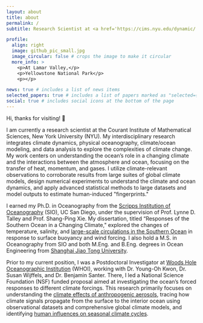 ```yaml
---
layout: about
title: about
permalink: /
subtitle: Research Scientist at <a href='https://cims.nyu.edu/dynamic/'>NYU Courant</a>

profile:
  align: right
  image: github_pic_small.jpg
  image_circular: false # crops the image to make it circular
  more_info: >
    <p>At Lamar Valley,</p>
    <p>Yellowstone National Park</p>
    <p></p>

news: true # includes a list of news items
selected_papers: true # includes a list of papers marked as "selected={true}"
social: true # includes social icons at the bottom of the page
---
```


Hi, thanks for visiting! 🤝

I am currently a research scientist at the Courant Institute of Mathematical Sciences, New York University (NYU). My interdisciplinary research integrates climate dynamics, physical oceanography, climate/ocean modeling, and data analysis to explore the complexities of climate change. My work centers on understanding the ocean’s role in a changing climate and the interactions between the atmosphere and ocean, focusing on the transfer of heat, momentum, and gases. I utilize climate-relevant observations to corroborate results from large suites of global climate models, design numerical experiments to understand the climate and ocean dynamics, and apply advanced statistical methods to large datasets and model outputs to estimate human-induced "fingerprints."

I earned my Ph.D. in Oceanography from the [Scripps Institution of Oceanography](https://scripps.ucsd.edu/) (SIO), UC San Diego, under the supervision of Prof. Lynne D. Talley and Prof. Shang-Ping Xie. My dissertation, titled “Responses of the Southern Ocean in a Changing Climate," explored the changes of temperature, salinity, and [large-scale circulations in the Southern Ocean](https://doi.org/10.1038/s41558-021-01212-5) in response to surface buoyancy and wind forcing. I also hold a M.S. in Oceanography from SIO and both M.Eng. and B.Eng. degrees in Ocean Engineering from [Shanghai Jiao Tong University](https://www.topuniversities.com/universities/shanghai-jiao-tong-university).

Prior to my current position, I was a Postdoctoral Investigator at [Woods Hole Oceanographic Institution](https://www.whoi.edu/) (WHOI), working with Dr. Young-Oh Kwon, Dr. Susan Wijffels, and Dr. Benjamin Santer. There, I led a National Science Foundation (NSF) funded proposal aimed at investigating the ocean’s forced responses to different climate forcings. This research primarily focuses on understanding the [climate effects of anthropogenic aerosols](https://journals.ametsoc.org/view/journals/clim/aop/JCLI-D-21-0656.1/JCLI-D-21-0656.1.xml), tracing how climate signals propagate from the surface to the interior ocean using observational datasets and comprehensive global climate models, and identifying [human influences on seasonal climate cycles](https://www.nature.com/articles/s41558-024-01958-8).

